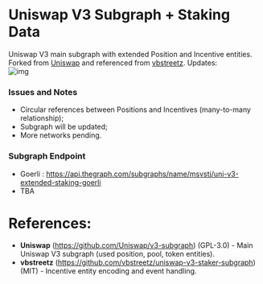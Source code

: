 # Uniswap V3 Subgraph + Staking Data
Uniswap V3 main subgraph with extended Position and Incentive entities. Forked from [Uniswap](https://github.com/Uniswap/v3-subgraph) and referenced from [vbstreetz](https://github.com/vbstreetz/uniswap-v3-staker-subgraph).
Updates:
<br>
![img](https://ipfs.msvstj.com/ipfs/Qmb7LSFP1WZTbXNXJq9BxJ73xjVBVUpruz8V6oV2wfToxB)

### Issues and Notes
- Circular references between Positions and Incentives (many-to-many relationship);
- Subgraph will be updated;
- More networks pending.

### Subgraph Endpoint 
- Goerli : https://api.thegraph.com/subgraphs/name/msvstj/uni-v3-extended-staking-goerli
- TBA

# References:
- **Uniswap** (https://github.com/Uniswap/v3-subgraph) (GPL-3.0) - Main Uniswap V3 subgraph (used position, pool, token entities).
- **vbstreetz** (https://github.com/vbstreetz/uniswap-v3-staker-subgraph) (MIT) - Incentive entity encoding and event handling.